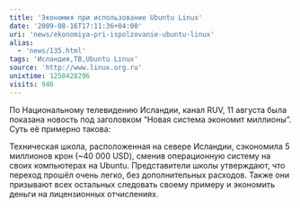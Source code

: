 ```yaml
---
title: 'Экономия при использование Ubuntu Linux'
date: '2009-08-16T17:11:36+04:00'
uri: 'news/ekonomiya-pri-ispolzovanie-ubuntu-linux'
alias: 
  - 'news/135.html'
tags: 'Исландия,ТВ,Ubuntu Linux'
source: 'http://www.linux.org.ru'
unixtime: 1250428296
visits: 946
---
```

По Национальному телевидению Исландии, канал RUV, 11 августа была показана новость под заголовком “Новая система экономит миллионы”. Суть её примерно такова:

Техническая школа, расположенная на севере Исландии, сэкономила 5 миллионов крон (~40 000 USD), сменив операционную систему на своих компьютерах на Ubuntu. Представители школы утверждают, что переход прошёл очень легко, без дополнительных расходов. Также они призывают всех остальных следовать своему примеру и экономить деньги на лицензионных отчислениях.
